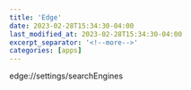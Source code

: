 ```yaml
---
title: 'Edge'
date: 2023-02-28T15:34:30-04:00
last_modified_at: 2023-02-28T15:34:30-04:00
excerpt_separator: '<!--more-->'
categories: [apps]
---
```




edge://settings/searchEngines